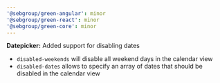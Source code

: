 ```yaml
---
'@sebgroup/green-angular': minor
'@sebgroup/green-react': minor
'@sebgroup/green-core': minor
---
```


**Datepicker:** Added support for disabling dates

- `disabled-weekends` will disable all weekend days in the calendar view
- `disabled-dates` allows to specify an array of dates that should be disabled in the calendar view

